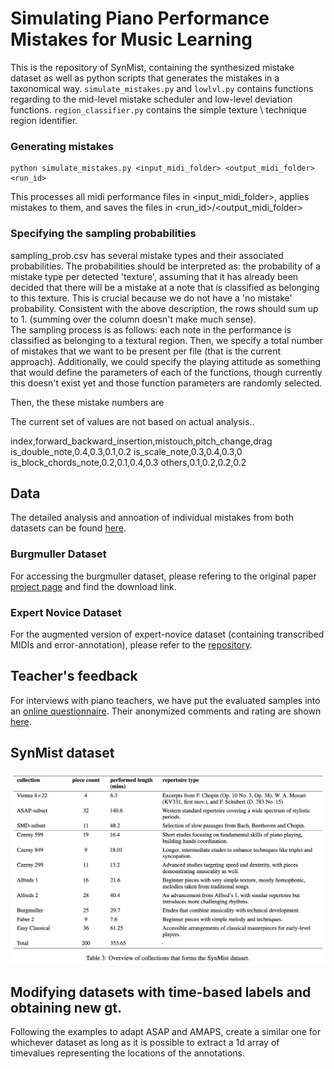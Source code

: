 # Simulating Piano Performance Mistakes for Music Learning

This is the repository of SynMist, containing the synthesized mistake dataset as well as python scripts that generates the mistakes in a taxonomical way. ```simulate_mistakes.py``` and ```lowlvl.py``` contains functions regarding to the mid-level mistake scheduler and low-level deviation functions. ```region_classifier.py``` contains the simple texture \ technique region identifier. 


### Generating mistakes 
```
python simulate_mistakes.py <input_midi_folder> <output_midi_folder> <run_id>
```
This processes all midi performance files in <input_midi_folder>, applies mistakes to them, and saves the files in <run_id>/<output_midi_folder>

### Specifying the sampling probabilities
sampling_prob.csv has several mistake types and their associated probabilities. The probabilities should be interpreted as: the probability of a mistake type per detected 'texture', assuming that it has already been decided that there will be a mistake at a note that is classified as belonging to this texture. This is crucial because we do not have a 'no mistake' probability. Consistent with the above description,
 the rows should sum up to 1. (summing over the column doesn't make much sense).  
The sampling process is as follows: each note in the performance is classified as belonging to a textural region. Then, we specify a total number of mistakes that we want to be present per file (that is the current approach). Additionally, we could specify the playing attitude as something that would define the parameters of each of the functions, though currently this doesn't exist yet and those function parameters are randomly selected. 

Then, the these mistake numbers are 

The current set of values are not based on actual analysis..

index,forward_backward_insertion,mistouch,pitch_change,drag
is_double_note,0.4,0.3,0.1,0.2
is_scale_note,0.3,0.4,0.3,0
is_block_chords_note,0.2,0.1,0.4,0.3
others,0.1,0.2,0.2,0.2



## Data
The detailed analysis and annoation of individual mistakes from both datasets can be found [here](https://docs.google.com/spreadsheets/d/1QzKa0k5GlVt60PsUCvdDk8LiBAyWKOlPuEQl1Yf1ujA/edit#gid=0). 

### Burgmuller Dataset
For accessing the burgmuller dataset, please refering to the original paper [project page](https://sites.google.com/view/ismir2023-conspicuous-error) and find the download link. 

### Expert Novice Dataset

For the augmented version of expert-novice dataset (containing transcribed MIDIs and error-annotation), please refer to the [repository](https://github.com/anusfoil/EN-augmented-data). 


## Teacher's feedback

For interviews with piano teachers, we have put the evaluated samples into an [online questionnaire](https://golisten.ucd.ie/task/acr-test/65e4d319552c347eae0081dd). Their anonymized comments and rating are shown [here](https://drive.google.com/file/d/1YDfxdbq4xlRTDwVIJQ4Yq2oC0ev7b3th/view?usp=sharing). 


## SynMist dataset
<!-- The synthetic mistake MIDI dataset can be found in ```SynMist``` folder.  -->

![plot](asset/symist_statistics.png)

## Modifying datasets with time-based labels and obtaining new gt.

Following the examples to adapt ASAP and AMAPS, create a similar one for whichever dataset as long as it is possible to extract a 1d array of timevalues representing the locations of the annotations.

